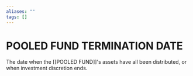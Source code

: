 ```yaml
---
aliases: ""
tags: []
---
```

# POOLED FUND TERMINATION DATE
The date when the [[POOLED FUND]]'s assets have all been distributed, or
when investment discretion ends.